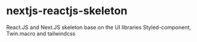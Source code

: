 # nextjs-reactjs-skeleton
React.JS and Next.JS skeleton base on the UI libraries Styled-component, Twin.macro and tailwindcss

